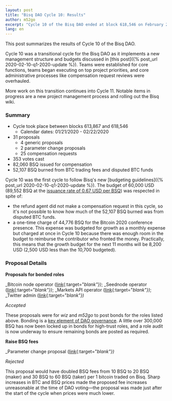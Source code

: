 ```yaml
---
layout: post
title: "Bisq DAO Cycle 10: Results"
author: m52go
excerpt: "Cycle 10 of the Bisq DAO ended at block 618,546 on February 22 2020. This post covers its results. <br><br>"
lang: en
---
```


This post summarizes the results of Cycle 10 of the Bisq DAO.

Cycle 10 was a transitional cycle for the Bisq DAO as it implements a new management structure and budgets discussed in [this post]({% post_url 2020-02-10-q1-2020-update %}). Teams were established for core functions, teams began executing on top project priorities, and core administrative processes like compensation request reviews were overhauled.

More work on this transition continues into Cycle 11. Notable items in progress are a new project management process and rolling out the Bisq wiki.

### Summary

* Cycle took place between blocks 613,867 and 618,546
  * Calendar dates: 01/21/2020 - 02/22/2020
* 31 proposals
  * 4 generic proposals
  * 2 parameter change proposals
  * 25 compensation requests
* 353 votes cast
* 82,060 BSQ issued for compensation
* 52,107 BSQ burned from BTC trading fees and disputed BTC funds

Cycle 10 was the first cycle to follow Bisq's new [budgeting guidelines]({% post_url 2020-02-10-q1-2020-update %}). The budget of 60,000 USD (89,552 BSQ at the [issuance rate of 0.67 USD per BSQ](https://github.com/bisq-network/compensation/issues/449)) was respected in spite of:
* the refund agent did not make a compensation request in this cycle, so it's not possible to know how much of the 52,107 BSQ burned was from disputed BTC funds.
* a one-time charge of 44,776 BSQ for the Bitcoin 2020 conference presence. This expense was budgeted for growth as a monthly expense but charged at once in Cycle 10 because there was enough room in the budget to reimburse the contributor who fronted the money. Practically, this means that the growth budget for the next 11 months will be 8,200 USD (2,500 USD less than the 10,700 budgeted).

### Proposal Details

**Proposals for bonded roles**

_Bitcoin node operator ([link](https://github.com/bisq-network/proposals/issues/175){:target="_blank"})_; _Seednode operator ([link](https://github.com/bisq-network/proposals/issues/177){:target="_blank"})_; _Markets API operator ([link](https://github.com/bisq-network/proposals/issues/178){:target="_blank"})_; _Twitter admin ([link](https://github.com/bisq-network/proposals/issues/179){:target="_blank"})_

_Accepted_

These proposals were for _wiz_ and _m52go_ to post bonds for the roles listed above. Bonding is a [key element of DAO governance](https://docs.bisq.network/user-dao-intro.html#ensure-honesty-in-high-trust-roles). A little over 300,000 BSQ has now been locked up in bonds for high-trust roles, and a role audit is now underway to ensure remaining bonds are posted as required.

**Raise BSQ fees**

_Parameter change proposal ([link](https://github.com/bisq-network/proposals/issues/173){:target="_blank"})_

_Rejected_

This proposal would have doubled BSQ fees from 10 BSQ to 20 BSQ (maker) and 30 BSQ to 60 BSQ (taker) per 1 bitcoin traded on Bisq. Sharp increases in BTC and BSQ prices made the proposed fee increases unreasonable at the time of DAO voting—the proposal was made just after the start of the cycle when prices were much lower.
